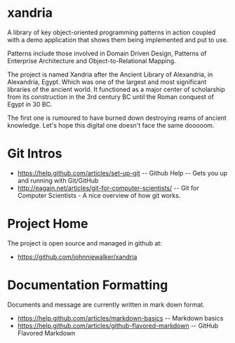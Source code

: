 xandria
=======


A library of key object-oriented programming patterns in action coupled with a demo application that shows them being implemented and put to use. 

Patterns include those involved in Domain Driven Design, Patterns of Enterprise Architecture and Object-to-Relational Mapping. 

The project is named Xandria after the Ancient Library of Alexandria, in Alexandria, Egypt. Which was one of the largest and most significant libraries of the ancient world. It functioned as a major center of scholarship from its construction in the 3rd century BC until the Roman conquest of Egypt in 30 BC. 

The first one is rumoured to have burned down destroying reams of ancient knowledge. Let's hope this digital one doesn't face the same dooooom.

Git Intros
=======

* https://help.github.com/articles/set-up-git -- Github Help -- Gets you up and running with Git/GitHub
* http://eagain.net/articles/git-for-computer-scientists/ -- Git for Computer Scientists - A nice overview of how git works. 



Project Home
=======

The project is open source and managed in github at: 

* https://github.com/johnniewalker/xandria


Documentation Formatting
=======

Documents and message are currently written in mark down format.

* https://help.github.com/articles/markdown-basics -- Markdown basics
* https://help.github.com/articles/github-flavored-markdown -- GitHub Flavored Markdown

